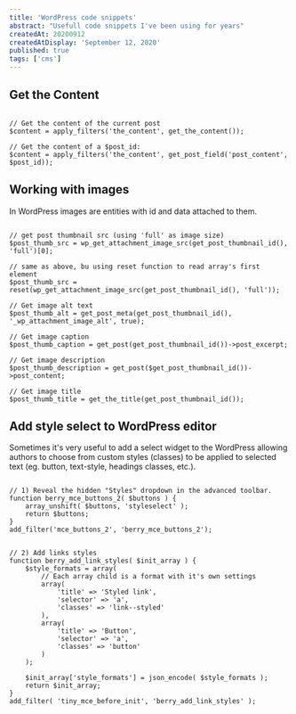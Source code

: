```yaml
---
title: 'WordPress code snippets'
abstract: "Usefull code snippets I've been using for years"
createdAt: 20200912
createdAtDisplay: 'September 12, 2020'
published: true
tags: ['cms']
---
```

## Get the Content
<pre><code class="php">
// Get the content of the current post
$content = apply_filters('the_content', get_the_content());

// Get the content of a $post_id:
$content = apply_filters('the_content', get_post_field('post_content', $post_id));
</code></pre>

## Working with images
In WordPress images are entities with id and data attached to them.
<pre><code class="php">
// get post thumbnail src (using 'full' as image size)
$post_thumb_src = wp_get_attachment_image_src(get_post_thumbnail_id(), 'full')[0];

// same as above, bu using reset function to read array's first element
$post_thumb_src = reset(wp_get_attachment_image_src(get_post_thumbnail_id(), 'full'));

// Get image alt text
$post_thumb_alt = get_post_meta(get_post_thumbnail_id(), '_wp_attachment_image_alt', true);

// Get image caption
$post_thumb_caption = get_post(get_post_thumbnail_id())->post_excerpt;

// Get image description
$post_thumb_description = get_post($get_post_thumbnail_id())->post_content;

// Get image title
$post_thumb_title = get_the_title(get_post_thumbnail_id());
</code></pre>



## Add style select to WordPress editor
Sometimes it's very useful to add a select widget to the WordPress allowing authors to choose from custom styles (classes) to be applied to selected text (eg. button, text-style, headings classes, etc.).
<pre><code class="php">
// 1) Reveal the hidden "Styles" dropdown in the advanced toolbar.
function berry_mce_buttons_2( $buttons ) {
    array_unshift( $buttons, 'styleselect' );
    return $buttons;
}
add_filter('mce_buttons_2', 'berry_mce_buttons_2');


// 2) Add links styles
function berry_add_link_styles( $init_array ) {
    $style_formats = array(
        // Each array child is a format with it's own settings
        array(
            'title' => 'Styled link',
            'selector' => 'a',
            'classes' => 'link--styled'
        ),
        array(
            'title' => 'Button',
            'selector' => 'a',
            'classes' => 'button'
        )
    );

    $init_array['style_formats'] = json_encode( $style_formats );
    return $init_array;
}
add_filter( 'tiny_mce_before_init', 'berry_add_link_styles' );
</code></pre>
